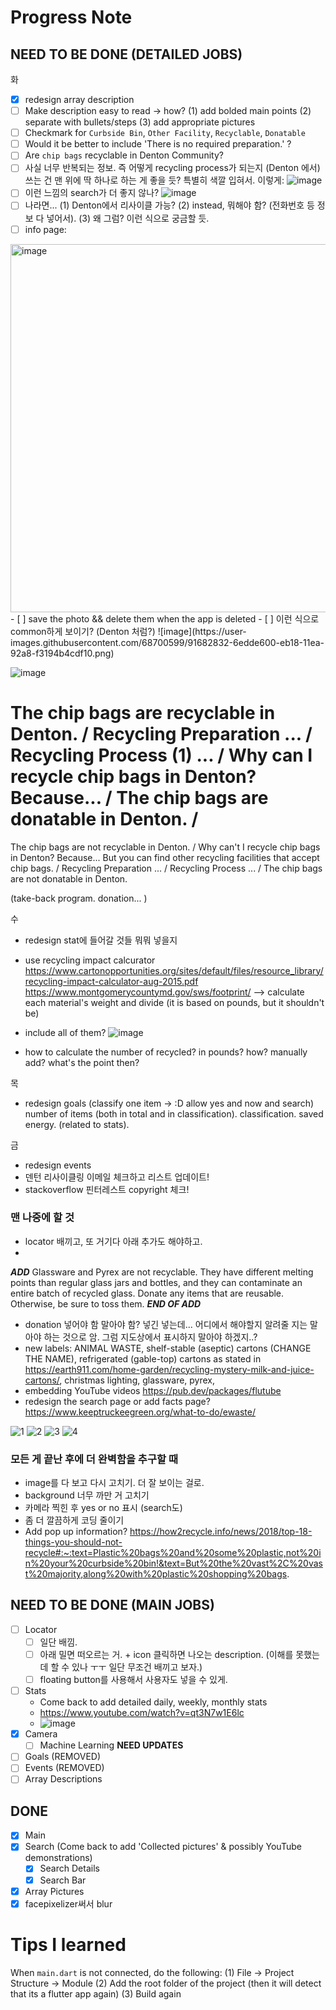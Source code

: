 # Progress Note
     
## NEED TO BE DONE (DETAILED JOBS)

화
- [X] redesign array description
- [ ] Make description easy to read -> how? (1) add bolded main points (2) separate with bullets/steps (3) add appropriate pictures
- [ ] Checkmark for `Curbside Bin`, `Other Facility`, `Recyclable`, `Donatable` 
- [ ] Would it be better to include 'There is no required preparation.' ?
- [ ] Are `chip bags` recyclable in Denton Community?
- [ ] 사실 너무 반복되는 정보. 즉 어떻게 recycling process가 되는지 (Denton 에서) 쓰는 건 맨 위에 딱 하나로 하는 게 좋을 듯?  특별히 색깔 입혀서. 이렇게:
![image](https://user-images.githubusercontent.com/68700599/91681292-a007e780-eb13-11ea-955c-744901916fb7.png)
- [ ] 이런 느낌의 search가 더 좋지 않나? ![image](https://user-images.githubusercontent.com/68700599/91681838-4accd580-eb15-11ea-8f1d-b41571151f36.png)
- [ ] 나라면... (1) Denton에서 리사이클 가능? (2) instead, 뭐해야 함? (전화번호 등 정보 다 넣어서). (3) 왜 그럼? 이런 식으로 궁금할 듯.
- [ ] info page: 
<img width="589" alt="image" src="https://user-images.githubusercontent.com/68700599/91745756-1989ef00-eb81-11ea-9cf7-6cd04678ec44.png">
- [ ] save the photo && delete them when the app is deleted
- [ ] 이런 식으로 common하게 보이기? (Denton 처럼?) ![image](https://user-images.githubusercontent.com/68700599/91682832-6edde600-eb18-11ea-92a8-f3194b4cdf10.png)


![image](https://user-images.githubusercontent.com/68700599/91166193-973c8f00-e697-11ea-98f0-fda6a5429980.png)

The chip bags are recyclable in Denton.
/
Recycling Preparation
...
/
Recycling Process
(1) ...
/
Why can I recycle chip bags in Denton?
Because...
/
The chip bags are donatable in Denton.
/
=====
The chip bags are not recyclable in Denton.
/
Why can't I recycle chip bags in Denton?
Because... But you can find other recycling facilities that accept chip bags.
/
Recycling Preparation
...
/
Recycling Process
...
/
The chip bags are not donatable in Denton.

(take-back program. donation... )



수
- redesign stat에 들어갈 것들 뭐뭐 넣을지

- use recycling impact calcurator https://www.cartonopportunities.org/sites/default/files/resource_library/recycling-impact-calculator-aug-2015.pdf
https://www.montgomerycountymd.gov/sws/footprint/
--> calculate each material's weight and divide (it is based on pounds, but it shouldn't be)

- include all of them?
![image](https://user-images.githubusercontent.com/68700599/91333844-bfa9b380-e793-11ea-9dbc-856ab13c48f0.png)

- how to calculate the number of recycled? in pounds? how? manually add? what's the point then? 



목
- redesign goals (classify one item -> :D allow yes and now and search)
number of items (both in total and in classification).
classification.
saved energy. (related to stats). 



금
- redesign events
- 덴턴 리사이클링 이메일 체크하고 리스트 업데이트!
- stackoverflow 핀터레스트 copyright 체크!


### 맨 나중에 할 것
- locator 배끼고, 또 거기다 아래 추가도 해야하고.
- 

***ADD***
 Glassware and Pyrex are not recyclable. They have different melting points than regular glass jars and bottles, and they can contaminate an entire batch of recycled glass. Donate any items that are reusable. Otherwise, be sure to toss them.
 ***END OF ADD***
- donation 넣어야 함 말아야 함? 넣긴 넣는데... 어디에서 해야할지 알려줄 지는 말아야 하는 것으로 암. 그럼 지도상에서 표시하지 말아야 하겠지..?
- new labels: ANIMAL WASTE, shelf-stable (aseptic) cartons (CHANGE THE NAME), refrigerated (gable-top) cartons as stated in https://earth911.com/home-garden/recycling-mystery-milk-and-juice-cartons/, christmas lighting, glassware, pyrex, 
- embedding YouTube videos https://pub.dev/packages/flutube
- redesign the search page or add facts page? https://www.keeptruckeegreen.org/what-to-do/ewaste/

![1](https://user-images.githubusercontent.com/68700599/91322115-f5936b80-e784-11ea-8d44-3c9563c4c072.PNG)
![2](https://user-images.githubusercontent.com/68700599/91322101-f2987b00-e784-11ea-9d3a-916a260a86c7.PNG)
![3](https://user-images.githubusercontent.com/68700599/91322106-f4623e80-e784-11ea-9a64-f5cc07ec20f6.PNG)
![4](https://user-images.githubusercontent.com/68700599/91322110-f4fad500-e784-11ea-8c73-3e0eeeb1078b.PNG)




### 모든 게 끝난 후에 더 완벽함을 추구할 때
- image를 다 보고 다시 고치기. 더 잘 보이는 걸로.
- background 너무 까만 거 고치기
- 카메라 찍힌 후 yes or no 표시 (search도)
- 좀 더 깔끔하게 코딩 줄이기
- Add pop up information? https://how2recycle.info/news/2018/top-18-things-you-should-not-recycle#:~:text=Plastic%20bags%20and%20some%20plastic,not%20in%20your%20curbside%20bin!&text=But%20the%20vast%2C%20vast%20majority,along%20with%20plastic%20shopping%20bags.


## NEED TO BE DONE (MAIN JOBS)
- [ ] Locator
    - [ ] 일단 배낌. 
    - [ ] 아래 밀면 떠오르는 거. + icon 클릭하면 나오는 description. (이해를 못했는데 할 수 있나 ㅜㅜ 일단 무조건 배끼고 보자.)
    - [ ] floating button를 사용해서 사용자도 넣을 수 있게.
- [ ] Stats 
     - Come back to add detailed daily, weekly, monthly stats
     - https://www.youtube.com/watch?v=qt3N7w1E6lc
     - ![image](https://user-images.githubusercontent.com/68700599/90002144-e3c7a980-dc57-11ea-9189-6c7f356a478a.png)
- [X] Camera
     - [ ] Machine Learning  **NEED UPDATES**
- [ ] Goals (REMOVED)
- [ ] Events (REMOVED)
- [ ] Array Descriptions

## DONE
- [X] Main
- [X] Search (Come back to add 'Collected pictures' & possibly YouTube demonstrations)
     - [X] Search Details
     - [X] Search Bar
- [X] Array Pictures
- [X] facepixelizer써서 blur

# Tips I learned

When `main.dart` is not connected, do the following:
(1) File -> Project Structure -> Module
(2) Add the root folder of the project (then it will detect that its a flutter app again)
(3) Build again


